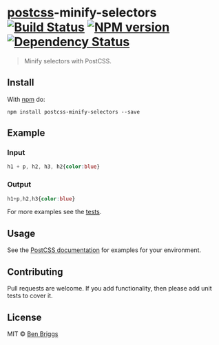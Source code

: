 # [postcss][postcss]-minify-selectors [![Build Status](https://travis-ci.org/ben-eb/postcss-minify-selectors.svg?branch=master)][ci] [![NPM version](https://badge.fury.io/js/postcss-minify-selectors.svg)][npm] [![Dependency Status](https://gemnasium.com/ben-eb/postcss-minify-selectors.svg)][deps]

> Minify selectors with PostCSS.

## Install

With [npm](https://www.npmjs.com/package/postcss-minify-selectors) do:

```
npm install postcss-minify-selectors --save
```

## Example

### Input

```css
h1 + p, h2, h3, h2{color:blue}
```

### Output

```css
h1+p,h2,h3{color:blue}
```

For more examples see the [tests](test.js).

## Usage

See the [PostCSS documentation](https://github.com/postcss/postcss#usage) for
examples for your environment.

## Contributing

Pull requests are welcome. If you add functionality, then please add unit tests
to cover it.

## License

MIT © [Ben Briggs](http://beneb.info)

[ci]:      https://travis-ci.org/ben-eb/postcss-minify-selectors
[deps]:    https://gemnasium.com/ben-eb/postcss-minify-selectors
[npm]:     http://badge.fury.io/js/postcss-minify-selectors
[postcss]: https://github.com/postcss/postcss
